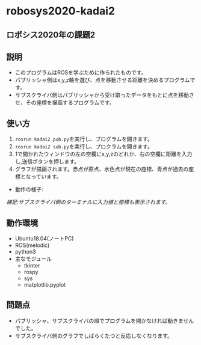 # robosys2020-kadai2
## ロボシス2020年の課題2
## 説明
- このプログラムはROSを学ぶために作られたものです。
- パブリッシャ側はx,y,z軸を選び、点を移動させる距離を決めるプログラムです。
- サブスクライバ側はパブリッシャから受け取ったデータをもとに点を移動させ、その座標を描画するプログラムです。
## 使い方
1. ```rosrun kadai2 pub.py```を実行し、プログラムを開きます。
2. ```rosrun kadai2 sub.py```を実行し、プロクラムを開きます。
3. 1で開かれたウィンドウの左の空欄にx,y,zのどれか、右の空欄に距離を入力し,送信ボタンを押します。
4. グラフが描画されます。赤点が原点、水色点が現在の座標、青点が過去の座標となっています。
- 動作の様子:
  
*補足:サブスクライバ側のターミナルに入力値と座標も表示されます。*
## 動作環境
- Ubuntu18.04(ノートPC)
- ROS(melodic)
- python3
- 主なモジュール
  - tkinter
  - rospy
  - sys
  - matplotlib.pyplot
## 問題点
- パブリッシャ、サブスクライバの順でプログラムを開かなければ動きませんでした。
- サブスクライバ側のグラフでしばらくたつと反応しなくなります。
